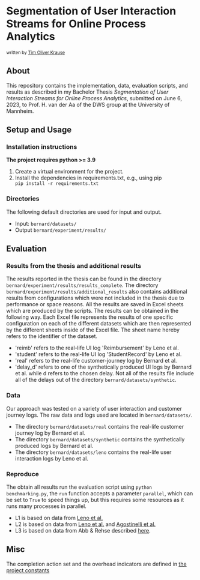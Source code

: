 # Segmentation of User Interaction Streams for Online Process Analytics

<sub>
written by <a href="mailto:tim.krause@students.uni-mannheim.de">Tim Oliver Krause</a><br />
</sub>

## About
This repository contains the implementation, data, evaluation scripts, and results as described in my Bachelor Thesis <i>Segmentation of User Interaction Streams for Online Process Analytics</i>, submitted on June 6, 2023, to Prof. H. van der Aa of the DWS group at the University of Mannheim.

## Setup and Usage

### Installation instructions
**The project requires python >= 3.9**

1. Create a virtual environment for the project.
2. Install the dependencies in requirements.txt, e.g., using pip <code> pip install -r requirements.txt </code>

### Directories
The following default directories are used for input and output.

* Input: <code>bernard/datasets/</code>
* Output <code>bernard/experiment/results/</code>

## Evaluation
### Results from the thesis and additional results
The results reported in the thesis can be found in the directory <code>bernard/experiment/results/results_complete</code>. The directory <code>bernard/experiment/results/additional_results</code> also contains additional results from configurations which were not included in the thesis due to performance or space reasons. All the results are saved in Excel sheets which are produced by the scripts. The results can be obtained in the following way. Each Excel file represents the results of one specific configuration on each of the different datasets which are then represented by the different sheets inside of the Excel file. The sheet name hereby refers to the identifier of the dataset.
* 'reimb' refers to the real-life UI log 'Reimbursement' by Leno et al.
* 'student' refers to the real-life UI log 'StudentRecord' by Leno et al.
* 'real' refers to the real-life customer-journey log by Bernard et al.
* 'delay_d' refers to one of the synthetically produced UI logs by Bernard et al. while d refers to the chosen delay. Not all of the results file include all of the delays out of the directory <code>bernard/datasets/synthetic</code>.
### Data
Our approach was tested on a variety of user interaction and customer journey logs. The raw data and logs used are located in <code>bernard/datasets/</code>.

* The directory <code>bernard/datasets/real</code> contains the real-life customer journey log by Bernard et al.
* The directory <code>bernard/datasets/synthetic</code> contains the synthetically produced logs by Bernard et al.
* The directory <code>bernard/datasets/leno</code> contains the real-life user interaction logs by Leno et al.
### Reproduce
The obtain all results run the evaluation script using <code>python benchmarking.py</code>, the <code>run</code> function accepts a parameter <code>parallel</code>, which can be set to <code>True</code> to speed things up, but this requires some resources as it runs many processes in parallel.

* L1 is based on data from  [Leno et al.](https://doi.org/10.6084/m9.figshare.12543587)
* L2 is based on data from [Leno et al.](https://doi.org/10.6084/m9.figshare.12543587) and [Agostinelli et al.](https://gitlab.uni-mannheim.de/processanalytics/task-recognition-from-event-stream/-/blob/main/logs/raw/agostinelli.xes) 
* L3 is based on data from Abb & Rehse described [here](https://link.springer.com/chapter/10.1007/978-3-031-16103-2_7).


## Misc
The completion action set and the overhead indicators are defined in [the project constants](https://gitlab.uni-mannheim.de/processanalytics/task-recognition-from-event-stream/-/blob/main/const.py)
